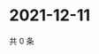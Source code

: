 # 2021-12-11

共 0 条

<!-- BEGIN WEIBO -->
<!-- 最后更新时间 Sat Dec 11 2021 03:12:11 GMT+0800 (China Standard Time) -->

<!-- END WEIBO -->

